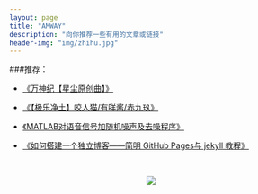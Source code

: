 ```yaml
---
layout: page
title: "AMWAY"
description: "向你推荐一些有用的文章或链接"
header-img: "img/zhihu.jpg"
---
```




###推荐：

- [《万神纪【星尘原创曲】》](https://www.bilibili.com/video/av8506694/?from=search&seid=11861482307998495063)

- [《【极乐净土】咬人猫/有咩酱/赤九玖》](http://www.bilibili.com/video/av6117110/)

- [《MATLAB对语音信号加随机噪声及去噪程序》](http://blog.sina.com.cn/s/blog_6cde146e0100o0rm.html)

- [《如何搭建一个独立博客——简明 GitHub Pages与 jekyll 教程》](http://www.cnfeat.com/blog/2014/05/10/how-to-build-a-blog/)


<center>
    <p><img src="http://wx2.sinaimg.cn/mw690/005PA203gy1fhl2jbw0b0j30k20k20vs.jpg" align="center"></p>
</center>



